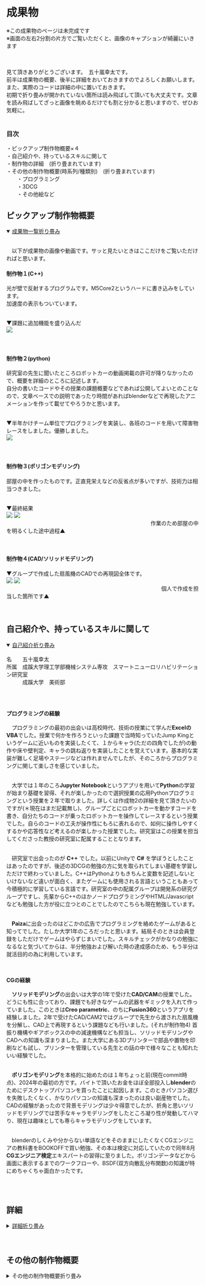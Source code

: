 # **成果物**

※この成果物のページは未完成です<br/>
※画面の左右2分割の片方でご覧いただくと、画像のキャプションが綺麗にいきます<br/><br/><br/>


見て頂きありがとうございます。　五十嵐幸太です。<br/>
前半は成果物の概要、後半に詳細をおいておきますのでよろしくお願いします。また、実際のコードは詳細の中に置いておきます。<br/>
初期で折り畳みが開かれていない箇所は読み飛ばして頂いても大丈夫です。文章を読み飛ばしてざっと画像を眺めるだけでも割と分かると思いますので、ぜひお気軽に。<br/><br/>


 ### 目次<br/>
 ・ピックアップ制作物概要×４<br/>
 ・自己紹介や、持っているスキルに関して<br/>
 ・制作物の詳細　(折り畳まれています)<br/>
 ・その他の制作物概要(時系列/種類別)　(折り畳まれています)<br/>
 　　・プログラミング<br/>
 　　・3DCG<br/>
 　　・その他絵など<br/>

 ## **ピックアップ制作物概要**

<details open>
 <summary> <ins>成果物一覧折り畳み</ins></summary><br/>
 
 　以下が成果物の画像や動画です。サッと見たいときはここだけをご覧いただければと思います。<br/>
 
 #### **制作物１**(C++)<br/>
 光が壁で反射するプログラムです。M5Core2というハードに書き込みをしています。<br/>
 加速度の表示もついています。<br/><br/>

 ▼課題に追加機能を盛り込んだ<br/>
 <img src="./資料/制作物1/制作物1.gif" width="40%"><br/><br/><br/>

 
 #### **制作物２**(python)<br/>
 研究室の先生に聞いたところロボットカーの動画掲載の許可が降りなかったので、概要を詳細のところに記述します。<br/>
 自分の書いたコードやその授業の課題概要などであれば公開してよいとのことなので、文章ベースでの説明であったり時間があればblenderなどで再現したアニメーションを作って載せてやろうかと思います。<br/><br/>
 
 ▼半年かけチーム単位でプログラミングを実装し、各班のコードを用いて障害物レースをしました。優勝しました。<br/>
 <img src="資料/制作物2/ロボットカー_賞状.png" width="40%"><br/><br/><br/>

 
 #### **制作物３**(ポリゴンモデリング)<br/>
 部屋の中を作ったものです。正直見栄えなどの反省点が多いですが、技術力は相当つきました。<br/><br/>
 
 ▼最終結果<br/>
 <img src="./資料/制作物3/部屋_レンダー結果.png" width="50%"> <img src="./資料/制作物3/部屋_過程.jpg" width="40%"><br/>
 　　　　　　　　　　　　　　　　　　　　　　　　　　　作業のため部屋の中を明るくした途中過程▲<br/><br><br>
 
 #### **制作物４**(CAD/ソリッドモデリング)<br>
 ▼グループで作成した扇風機のCADでの再現図全体です。<br/>
 <img src="./資料/制作物4/扇風機_全体.gif" width="50%"> <img src="./資料/制作物4/制作物4.gif" width="35%"><br>
 　　　　　　　　　　　　　　　　　　　　　　　　　　　　　個人で作成を担当した箇所です▲<br/>

</details><br/>

## 自己紹介や、持っているスキルに関して
<details open>
 <summary><ins>自己紹介折り畳み</ins></summary><br/>
名　　五十嵐幸太<br/>
所属　成蹊大学理工学部機械システム専攻　スマートニューロリハビリテーション研究室<br/>
　　　成蹊大学　美術部<br/>

<br/><br/>

**プログラミングの経験**<br/><br/>
　プログラミングの最初の出会いは高校時代、技術の授業にて学んだ**ExcelのVBA**でした。授業で何かを作ろうといった課題で当時知っていたJump Kingというゲームに近いものを実装したくて、１からキャラ(ただの四角でしたが)の動作や床や壁判定、キャラの跳ね返りを実装したことを覚えています。基本的な実装が難しく足場やステージなどは作れませんでしたが、そのころからプログラミングに関して楽しさを感じていました。<br/><br/>
 
　大学では１年のころ**Jupyter Notebook**というアプリを用いて**Python**の学習が始まり基礎を習得、それが楽しかったので選択授業の応用Pythonプログラミングという授業を２年で取りました。詳しくは作成物2の詳細を見て頂きたいのですが(＊現在はまだ記載無し)、グループごとにロボットカーを動かすコードを書き、自分たちのコードが乗ったロボットカーを操作してレースするという授業でした。自らのコードの工夫が操作性にもろに表れるので、如何に操作しやすくするかや応答性など考えるのが楽しかった授業でした。研究室はこの授業を担当してくださった教授の研究室に配属することとなります。<br/><br/>
 
　研究室で出会ったのが **C++** でした。以前にUnityで **C#** を学ぼうとしたことはあったのですが、後述の3DCGの勉強の方に気を取られてしまい基礎を学習しただけで終わっていました。C++はPythonよりもきちんと変数を記述しないといけないなど違いが面白く、またゲームにも使用される言語ということもあって今積極的に学習している言語です。研究室の中の配属グループは開発系の研究グループですし、先輩からC++のほかノードプログラミングやHTML/Javascriptなども勉強した方が役に立つとのことでしたのでこちらも現在勉強しています。<br/><br/>
 
　**Paiza**に出会ったのはどこかの広告でプログラミングを絡めたゲームがあると知ってでした。たしか大学1年のころだったと思います。結局そのときは会員登録をしただけでゲームはやらずじまいでした。スキルチェックがかなりの勉強になるなと気づいてからは、半分勉強および解いた時の達成感のため、もう半分は就活目的の為に利用しています。<br/><br/><br/>

**CGの経験**<br/><br/>
　**ソリッドモデリング**の出会いは大学の1年で受けた**CAD/CAM**の授業でした。どうにも性に合っており、課題でも好きなゲームの武器をギミックを入れて作っていました。このときは**Creo parametric**、のちに**Fusion360**というアプリを経験しました。2年で受けたCAD/CAM2ではグループで先生から渡された扇風機を分解し、CAD上で再現するという課題なども行いました。(それが制作物4) 首振り機構やギアボックスの中の減速機構なども担当し、ソリッドモデリングやCADへの知識も深まりました。また大学にある3Dプリンターで部品や置物を印刷なども試し、プリンターを管理している先生との話の中で様々なことも知れたいい経験でした。<br/><br/>

　**ポリゴンモデリング**を本格的に始めたのは１年ちょっと前(現在commit時点)、2024年の最初の方です。バイトで頂いたお金をほぼ全部投入し**blender**のためにデスクトップパソコンを買ったことに起因します。このときパソコン選びを失敗したくなく、かなりパソコンの知識も深まったのは良い副産物でした。CADの経験があったので背景モデリングは少々得意でしたが、折角と思いソリッドモデリングでは苦手なキャラモデリングをしたところ凝り性が発動してハマり、現在は趣味としても専らキャラモデリングをしています。<br/><br/>
 
　blenderのしくみや分からない単語などをそのままにしたくなくCGエンジニアの教科書をBOOKOFFで買い勉強、その本は検定に対応していたので同年8月**CGエンジニア検定**エキスパートの習得に至りました。ポリゴンデータなどから画面に表示するまでのワークフローや、BSDF(双方向散乱分布関数)の知識が特にめちゃくちゃ面白かったです。<br/><br/>
</details>
<br/>


## 詳細
<details>

 <summary> <ins>詳細折り畳み</ins></summary>
 
### **制作物１(C++)**
こちらは研究前の学習として、研究室で課題を出されたときに作成したものです。<br/>
先生から提示された課題そのままではないですが、前提条件も含めて書き直すと課題はこのようなものでした。<br/>
>下図のM5Core2と37個のLEDを用いてプログラミングを実装する課題<br/>
>初期段階では中心の１つのみのLEDを点灯させ、M5Core2の画面に表示された上下左右のボタンを操作すると<br/>
>その方向に光が移動するプログラムを作成せよ<br/><br/>

個人的にチャレンジをしてみたくてバグはあるものの実装できた追加機能はこちらです<br/><br/>

● 速度・加速度で制御<br/>
● 位置をintではなくfloatで実装し、かつちゃんと表現する<br/>
● 空間分割をしてみる<br/>
● 壁で反射させる<br/><br/>

<details>
 <summary> <ins>思いついたけど(主に怠慢などで)実装できなかった機能(割とくだらないですがここをクリックで展開)</ins></summary><br/>
 
● 伝わるか分かりませんけど、wii fit Plusの板を傾けて球を転がして穴に落とし、下層のステージをクリアしていくゲーム(ゲーム名:コロコロ玉入れ)のようなもの<br/>
● シンプルに壁反射のバグ取り　主に角にぶつかったときにめり込む問題<br/>
● 加速度の360度表示(プログラミング的な実装は最初からしたが、ハードウェアが２点同時押しに対応しておらず、実質90度区切りでしか実装できなかった)<br/>
● 空間分割を二分木構造にし、かつ可読性もあるコードに(現状まだO(n)なので、O(log n )にする(nはLEDの量とする))<br/>
● フィールド自体にも傾きをつける(位置に応じて加速度を操作)<br/>
● 何故か丁度いい感じになったのでバグを取っていないが、反射で謎に速度が落ちることがある問題を解消。その上で反射係数や摩擦を追加、もしくはきちんとした完全反射面を実装　これができなかったことが相当悔しい<br/>
● 今回は光の個数が一つなので意味は無いが、クラスを実装した経験がまだないので練習として実装してもよかった<br/><br/>

 ▲　<ins>思いついたけど(主に怠慢などで)実装できなかった機能ここまで</ins><br/>
</details><br/><br/>

▼改めて実装の様子です。<br/>
<img src="./資料/制作物1/制作物1.gif" width="40%"><br/><br/><br/>


▼コードへのリンクです。./資料/制作物1/制作物1コード.txtへのリンクですので直接階層を潜っていただいても同様のデータが閲覧できます。<br/>
Alduino IDE 2.3.4で作成しました。C++です。
https://github.com/igarashikota/Deliverables/blob/main/%E8%B3%87%E6%96%99/%E5%88%B6%E4%BD%9C%E7%89%A91/%E5%88%B6%E4%BD%9C%E7%89%A91%E3%82%B3%E3%83%BC%E3%83%89%20.txt<br/><br/><br/>


<details>
 <summary><ins>具体的なコード解説(コード書いてて楽しくなってしまい、少し作りこんだので解説長めです。飛ばして頂いて大丈夫です。)</ins></summary><br/>
 
 　この課題が難しい点は、下図のようにLEDが変な形に並んでいることです。具体的には、黒鉛の一層のような、六方最密構造の平面版のような、ハニカム構造のようなLED配列になっています。面白そうだったので、課題としては全く指定されていませんが、ゲームエンジンをイメージした追加機能を入れました。<br/><br/>
  
▼変な形状のLED<br/>
 <img src="./資料/制作物1/初期値.png" width="80%"><br/><br/>
 
　フローチャートは以下のようになります。<br/><br/>
 
 ▼フローチャート<br/>
 <img src="./資料/制作物1/制作物1_フローチャート.png" width="80%"><br/><br/><br/>


 a<br/>
</details><br/><br/>

### **制作物２**(python)
<br/>
　学校の応用pythonという授業で出された課題です。課題は枝分かれのように小課題が多く、４人程度のグループで１学期通して行う大きなものでしたが、総括的な課題の概要は以下の通りです。<br/><br/>
 
> リモコンカーを左右の手につけた電極から送られてる筋電圧の数値を用いてリアルタイム制御制御せよ。<br/>
> 各班ごとにコードを作成し、最終授業にて各自のコードを持ち寄りレースを行う。<br/><br/>

　先生から出された課題には文字列を利用しやすい形に正すという基本的なことから、ローパスフィルタやWiFiで文字列を送信することまで、様々な課題を出されました。僕が担当したのは送られてくる数値にローパスフィルタをかける箇所と、みんなが作成したコードを繋ぎ合わせるところ、細かいバグ対策やデバッグ作業でした。<br/><br/><br/>
 

### **制作物3**(ポリゴンモデリング)


</details>
<br/><br/>

## その他の制作物概要
<details>
 <summary>その他の制作物概要折り畳み</summary>

 
</details>
<br/><br/>
